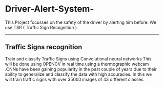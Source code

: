 # Driver-Alert-System-
This Project focusses on the safety of the driver by alerting him before. We use TSR ( Traffic Sign Recognition )

***


## Traffic Signs recognition


Train and classify Traffic Signs using Convolutional neural networks This will be done using  OPENCV in real time using a thermographic webcam .CNNs have been gaining popularity in the past couple of years due to their ability to generalize and classify the data with high accuracies. In this we will train traffic signs with over 35000 images of 43 different classes. 
